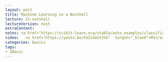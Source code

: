```yaml
---
layout: post
title: Machine Learning in a Nutshell
lecture: S1-nutshell
lectureVersion: next
extraContent: 
notes: <a href="https://scikit-learn.org/stable/auto_examples/classification/plot_digits_classification.html#sphx-glr-auto-examples-classification-plot-digits-classification-py">two modes running example</a> 
video:   <a href="https://youtu.be/CmIJoUoYJGk"  target="_blank">M1</a> / <a href="https://youtu.be/SboSRvUFKVM"  target="_blank">M2</a> / <a href="https://youtu.be/RA_MdNwfDOI"  target="_blank">M3</a>
categories: basics
tags:
- 1Basic
---
```


